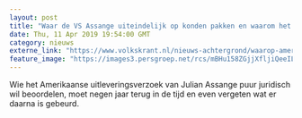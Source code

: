 ```yaml
---
layout: post
title: "Waar de VS Assange uiteindelijk op konden pakken en waarom het zo lang duurde"
date: Thu, 11 Apr 2019 19:54:00 GMT
category: nieuws
externe_link: "https://www.volkskrant.nl/nieuws-achtergrond/waarop-amerika-assange-uiteindelijk-kon-pakken-en-waarom-het-zo-lang-duurde~bd35aa83/"
feature_image: "https://images3.persgroep.net/rcs/mBHu158ZGjjXfljiQeeILHyVm9k/diocontent/145322973/_crop/477/14/1020/1020/_fill/320/320?appId=93a17a8fd81db0de025c8abd1cca1279&quality=0.85"
---
```


Wie het Amerikaanse uitleveringsverzoek van Julian Assange puur juridisch wil beoordelen, moet negen jaar terug in de tijd en even vergeten wat er daarna is gebeurd.
